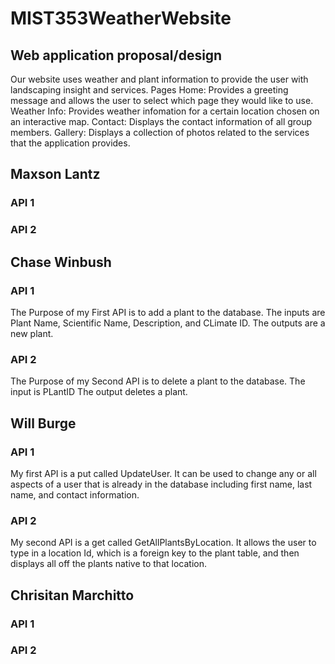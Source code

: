 # MIST353WeatherWebsite

## Web application proposal/design 
Our website uses weather and plant information to provide the user with landscaping insight and services.
Pages
Home: Provides a greeting message and allows the user to select which page they would like to use.
Weather Info: Provides weather infomation for a certain location chosen on an interactive map.
Contact: Displays the contact information of all group members.
Gallery: Displays a collection of photos related to the services that the application provides.

## Maxson Lantz
### API 1

### API 2
 

## Chase Winbush
### API 1
The Purpose of my First API is to add a plant to the database.
The inputs are Plant Name, Scientific Name, Description, and CLimate ID.
The outputs are a new plant.
### API 2
The Purpose of my Second API is to delete a plant to the database.
The input is PLantID
The output deletes a plant.

## Will Burge
### API 1
My first API is a put called UpdateUser. It can be used to change any or all aspects of a user that is already in the database including first name, last name, and contact information.

### API 2
My second API is a get called GetAllPlantsByLocation. It allows the user to type in a location Id, which is a foreign key to the plant table, and then displays all off the plants native to that location.

## Chrisitan Marchitto
### API 1

### API 2


